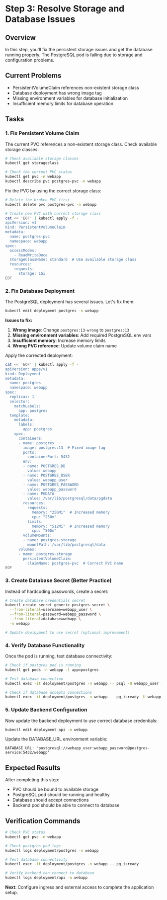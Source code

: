 # Step 3: Resolve Storage and Database Issues

## Overview

In this step, you'll fix the persistent storage issues and get the database running properly. The PostgreSQL pod is failing due to storage and configuration problems.

## Current Problems

- PersistentVolumeClaim references non-existent storage class
- Database deployment has wrong image tag
- Missing environment variables for database initialization
- Insufficient memory limits for database operation

## Tasks

### 1. Fix Persistent Volume Claim

The current PVC references a non-existent storage class. Check available storage classes:

```bash
# Check available storage classes
kubectl get storageclass

# Check the current PVC status
kubectl get pvc -n webapp
kubectl describe pvc postgres-pvc -n webapp
```

Fix the PVC by using the correct storage class:

```bash
# Delete the broken PVC first
kubectl delete pvc postgres-pvc -n webapp

# Create new PVC with correct storage class
cat << 'EOF' | kubectl apply -f -
apiVersion: v1
kind: PersistentVolumeClaim
metadata:
  name: postgres-pvc
  namespace: webapp
spec:
  accessModes:
    - ReadWriteOnce
  storageClassName: standard  # Use available storage class
  resources:
    requests:
      storage: 1Gi
EOF
```

### 2. Fix Database Deployment

The PostgreSQL deployment has several issues. Let's fix them:

```bash
kubectl edit deployment postgres -n webapp
```

**Issues to fix:**
1. **Wrong image**: Change `postgres:13-wrong` to `postgres:13`
2. **Missing environment variables**: Add required PostgreSQL env vars
3. **Insufficient memory**: Increase memory limits
4. **Wrong PVC reference**: Update volume claim name

Apply the corrected deployment:

```bash
cat << 'EOF' | kubectl apply -f -
apiVersion: apps/v1
kind: Deployment
metadata:
  name: postgres
  namespace: webapp
spec:
  replicas: 1
  selector:
    matchLabels:
      app: postgres
  template:
    metadata:
      labels:
        app: postgres
    spec:
      containers:
      - name: postgres
        image: postgres:13  # Fixed image tag
        ports:
        - containerPort: 5432
        env:
        - name: POSTGRES_DB
          value: webapp
        - name: POSTGRES_USER
          value: webapp_user
        - name: POSTGRES_PASSWORD
          value: webapp_password
        - name: PGDATA
          value: /var/lib/postgresql/data/pgdata
        resources:
          requests:
            memory: "256Mi"  # Increased memory
            cpu: "250m"
          limits:
            memory: "512Mi"  # Increased memory
            cpu: "500m"
        volumeMounts:
        - name: postgres-storage
          mountPath: /var/lib/postgresql/data
      volumes:
      - name: postgres-storage
        persistentVolumeClaim:
          claimName: postgres-pvc  # Correct PVC name
EOF
```

### 3. Create Database Secret (Better Practice)

Instead of hardcoding passwords, create a secret:

```bash
# Create database credentials secret
kubectl create secret generic postgres-secret \
  --from-literal=username=webapp_user \
  --from-literal=password=webapp_password \
  --from-literal=database=webapp \
  -n webapp

# Update deployment to use secret (optional improvement)
```

### 4. Verify Database Functionality

Once the pod is running, test database connectivity:

```bash
# Check if postgres pod is running
kubectl get pods -n webapp -l app=postgres

# Test database connection
kubectl exec -it deployment/postgres -n webapp -- psql -U webapp_user -d webapp -c "SELECT version();"

# Check if database accepts connections
kubectl exec -it deployment/postgres -n webapp -- pg_isready -U webapp_user -d webapp
```

### 5. Update Backend Configuration

Now update the backend deployment to use correct database credentials:

```bash
kubectl edit deployment api -n webapp
```

Update the DATABASE_URL environment variable:
```
DATABASE_URL: "postgresql://webapp_user:webapp_password@postgres-service:5432/webapp"
```

## Expected Results

After completing this step:
- PVC should be bound to available storage
- PostgreSQL pod should be running and healthy
- Database should accept connections
- Backend pod should be able to connect to database

## Verification Commands

```bash
# Check PVC status
kubectl get pvc -n webapp

# Check postgres pod logs
kubectl logs deployment/postgres -n webapp

# Test database connectivity
kubectl exec -it deployment/postgres -n webapp -- pg_isready

# Verify backend can connect to database
kubectl logs deployment/api -n webapp
```

**Next**: Configure ingress and external access to complete the application setup.